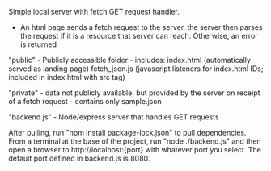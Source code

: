 Simple local server with fetch GET request handler.
- An html page sends a fetch request to the server. the server then parses the request if it is a resource that server can reach. Otherwise, an error is returned

"public"
    - Publicly accessible folder
    - includes:
        index.html (automatically served as landing page)
        fetch_json.js (javascript listeners for index.html IDs; included in index.html with src tag)

"private"
    - data not publicly available, but provided by the server on receipt of a fetch request
    - contains only sample.json

"backend.js"
    - Node/express server that handles GET requests

After pulling, run "npm install package-lock.json" to pull dependencies. From a terminal at the base of the project, run "node ./backend.js" and then open a browser to http://localhost:{port} with whatever port you select. The default port defined in backend.js is 8080.

